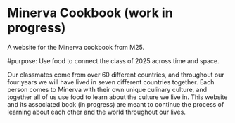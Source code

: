 # Minerva Cookbook (work in progress)
A website for the Minerva cookbook from M25.

#purpose: Use food to connect the class of 2025 across time and space.

Our classmates come from over 60 different countries, and throughout our four years we will have lived in seven different countries together. Each person comes to Minerva with their own unique culinary culture, and together all of us use food to learn about the culture we live in. This website and its associated book (in progress) are meant to continue the process of learning about each other and the world throughout our lives.